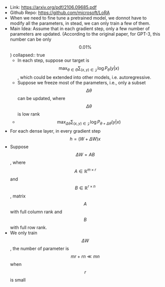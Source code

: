 - Link: https://arxiv.org/pdf/2106.09685.pdf
- Github Repo: https://github.com/microsoft/LoRA
- When we need to fine tune a pretrained model, we donnot have to modify all the parameters, in stead, we can only train a few of them.
- Main Idea: Assume that in each gradient step, only a few number of parameters are updated. (According to the original paper, for GPT-3, this number can be only $$0.01\%$$)
  collapsed:: true
	- In each step, suppose our target is $$\max_{\theta\in\Theta}\sum_{(x, y)\in \mathcal{Z}}\log P_{\theta}( y\vert x)$$, which could be extended into other models, i.e. autoregressive.
	- Suppose we freeze most of the parameters, i.e., only a subset $$\Delta\theta$$ can be updated, where $$\Delta \theta$$ is low rank
	- $$\max_{\Delta\theta}\sum_{(x, y)\in \mathcal{Z}}\log P_{\theta+\Delta\theta}( y\vert x)$$
- For each dense layer, in every gradient step $$h = (W + \Delta W) x$$
- Suppose $$\Delta W = AB$$, where $$A \in\mathbb{R}^{m\times r}$$ and $$B \in\mathbb{R}^{r\times n}$$, matrix $$A$$ with full column rank and $$B$$ with full row rank.
- We only train $$\Delta W$$, the number of parameter is $$mr+rn \ll mn $$ when $$r$$ is small